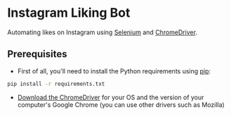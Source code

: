 # Instagram Liking Bot

Automating likes on Instagram using [Selenium](https://www.selenium.dev/) and [ChromeDriver](https://chromedriver.chromium.org/).

## Prerequisites

 - First of all, you'll need to install the Python requirements using [pip](https://pip.pypa.io/en/stable/):
 
 ```bash
pip install -r requirements.txt
````

 - [Download the ChromeDriver](https://chromedriver.chromium.org/downloads) for your OS and the version of your computer's Google Chrome (you can use other drivers such as Mozilla)
